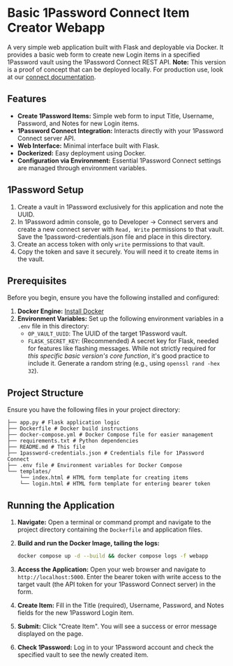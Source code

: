 # Basic 1Password Connect Item Creator Webapp

A very simple web application built with Flask and deployable via Docker. It provides a basic web form to create new Login items in a specified 1Password vault using the 1Password Connect REST API. **Note:** This version is a proof of concept that can be deployed locally. For production use, look at our [connect documentation](https://developer.1password.com/docs/connect/get-started/).

## Features

- **Create 1Password Items:** Simple web form to input Title, Username, Password, and Notes for new Login items.
- **1Password Connect Integration:** Interacts directly with your 1Password Connect server API.
- **Web Interface:** Minimal interface built with Flask.
- **Dockerized:** Easy deployment using Docker.
- **Configuration via Environment:** Essential 1Password Connect settings are managed through environment variables.

## 1Password Setup

1. Create a vault in 1Password exclusively for this application and note the UUID.
2. In 1Password admin console, go to Developer -> Connect servers and create a new connect server with `Read, Write` permissions to that vault. Save the 1password-credentials.json file and place in this directory.
3. Create an access token with only `write` permissions to that vault.
4. Copy the token and save it securely. You will need it to create items in the vault.

## Prerequisites

Before you begin, ensure you have the following installed and configured:

1. **Docker Engine:** [Install Docker](https://docs.docker.com/engine/install/)
2. **Environment Variables:** Set up the following environment variables in a `.env` file in this directory:
   - `OP_VAULT_UUID`: The UUID of the target 1Password vault.
   - `FLASK_SECRET_KEY`: (Recommended) A secret key for Flask, needed for features like flashing messages. While not strictly required for _this specific basic version's core function_, it's good practice to include it. Generate a random string (e.g., using `openssl rand -hex 32`).

## Project Structure

Ensure you have the following files in your project directory:

```
├── app.py # Flask application logic
├── Dockerfile # Docker build instructions
├── docker-compose.yml # Docker Compose file for easier management
├── requirements.txt # Python dependencies
├── README.md # This file
├── 1password-credentials.json # Credentials file for 1Password Connect
├── .env file # Environment variables for Docker Compose
└── templates/
    └── index.html # HTML form template for creating items
    └── login.html # HTML form template for entering bearer token
```

## Running the Application

1. **Navigate:** Open a terminal or command prompt and navigate to the project directory containing the `Dockerfile` and application files.
2. **Build and run the Docker Image, tailing the logs:**

   ```bash
   docker compose up -d --build && docker compose logs -f webapp
   ```

3. **Access the Application:** Open your web browser and navigate to `http://localhost:5000`. Enter the bearer token with write access to the target vault (the API token for your 1Password Connect server) in the form.
4. **Create Item:** Fill in the Title (required), Username, Password, and Notes fields for the new 1Password Login item.
5. **Submit:** Click "Create Item". You will see a success or error message displayed on the page.
6. **Check 1Password:** Log in to your 1Password account and check the specified vault to see the newly created item.
